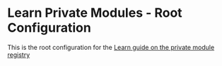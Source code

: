 # Learn Private Modules - Root Configuration

This is the root configuration for the [Learn guide on the private module registry](https://learn.hashicorp.com/terraform/modules/private-modules)

